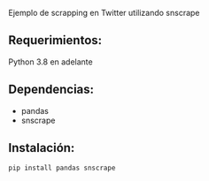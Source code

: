 
Ejemplo de scrapping en Twitter utilizando snscrape

## Requerimientos:
Python 3.8 en adelante

## Dependencias:
- pandas
- snscrape

## Instalación:

```bash
pip install pandas snscrape
```
